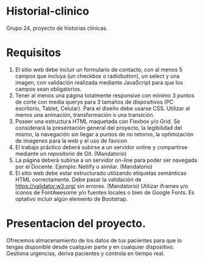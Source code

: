 # Historial-clinico
Grupo 24, proyecto de historias clinicas.


# Requisitos

1. El sitio web debe incluir un formulario de contacto, con al menos 5 campos que incluya (un checkbox o radiobutton), un select y una imagen, con validación realizada mediante JavaScript para que los campos sean obligatorios. 
2. Tener al menos una página totalmente responsive con mínimo 3 puntos de corte con media querys para 3 tamaños de dispositivos (PC escritorio, Tablet, Celular). Para el diseño debe usarse CSS.
Utilizar al menos una animación, transformación o una transición.
3. Poseer una estructura HTML maquetada con Flexbox y/o Grid.
Se considerará la presentación general del proyecto, la legibilidad del mismo, la navegación sin llegar a puntos de no retorno, la optimización de imagenes para la web y el uso de favicon
4. El trabajo práctico deberá subirse a un servidor online y compartirse mediante un repositorio de Git. (Mandatorio)
5. La página deberá subirse a un servidor on-line para poder ser navegada por el Docente. Ejemplo: Netlify o similar. (Mandatorio)
6. El sitio web debe estar estructurado utilizando etiquetas semánticas HTML correctamente. Debe pasar la validación de https://validator.w3.org/ sin errores.  (Mandatorio)
Utilizar iframes y/o íconos de FontAwesome y/o fuentes locales o bien de Google Fonts. Es optativo incluir algún elemento de Bootstrap.

# Presentacion del proyecto. 

Ofrecemos almacenamiento de los datos de tus pacientes para que lo tengas disponible desde cualquier parte y en cualquier dispositivo. Gestiona urgencias, deriva pacientes y controla en tiempo real. 
